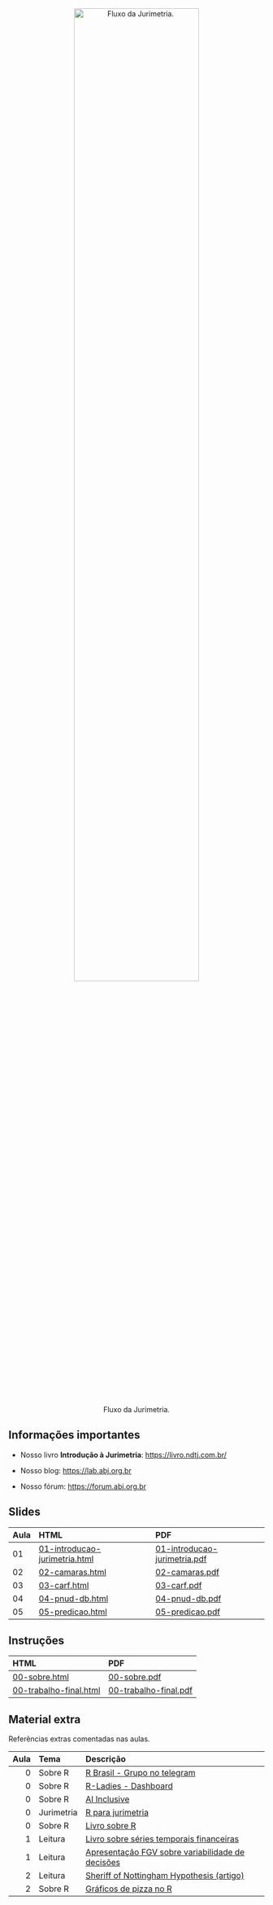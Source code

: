 
<!-- README.md is generated from README.Rmd. Please edit that file -->

<div class="figure" style="text-align: center">

<img src="https://abj.org.br/img/conteudo/ml-jurimetria.png" alt="Fluxo da Jurimetria." width="70%" />
<p class="caption">
Fluxo da Jurimetria.
</p>

</div>

## Informações importantes

-   Nosso livro **Introdução à Jurimetria**:
    <https://livro.ndtj.com.br/>

-   Nosso blog: <https://lab.abj.org.br>

-   Nosso fórum: <https://forum.abj.org.br>

## Slides

| Aula | HTML                                                                                                         | PDF                                                                                                        |
|:-----|:-------------------------------------------------------------------------------------------------------------|:-----------------------------------------------------------------------------------------------------------|
| 01   | [01-introducao-jurimetria.html](https://ndtj.github.io/main-jurimetria/slides/01-introducao-jurimetria.html) | [01-introducao-jurimetria.pdf](https://ndtj.github.io/main-jurimetria/slides/01-introducao-jurimetria.pdf) |
| 02   | [02-camaras.html](https://ndtj.github.io/main-jurimetria/slides/02-camaras.html)                             | [02-camaras.pdf](https://ndtj.github.io/main-jurimetria/slides/02-camaras.pdf)                             |
| 03   | [03-carf.html](https://ndtj.github.io/main-jurimetria/slides/03-carf.html)                                   | [03-carf.pdf](https://ndtj.github.io/main-jurimetria/slides/03-carf.pdf)                                   |
| 04   | [04-pnud-db.html](https://ndtj.github.io/main-jurimetria/slides/04-pnud-db.html)                             | [04-pnud-db.pdf](https://ndtj.github.io/main-jurimetria/slides/04-pnud-db.pdf)                             |
| 05   | [05-predicao.html](https://ndtj.github.io/main-jurimetria/slides/05-predicao.html)                           | [05-predicao.pdf](https://ndtj.github.io/main-jurimetria/slides/05-predicao.pdf)                           |

## Instruções

| HTML                                                                                           | PDF                                                                                          |
|:-----------------------------------------------------------------------------------------------|:---------------------------------------------------------------------------------------------|
| [00-sobre.html](https://ndtj.github.io/main-jurimetria/slides/00-sobre.html)                   | [00-sobre.pdf](https://ndtj.github.io/main-jurimetria/slides/00-sobre.pdf)                   |
| [00-trabalho-final.html](https://ndtj.github.io/main-jurimetria/slides/00-trabalho-final.html) | [00-trabalho-final.pdf](https://ndtj.github.io/main-jurimetria/slides/00-trabalho-final.pdf) |

## Material extra

Referências extras comentadas nas aulas.

| Aula | Tema       | Descrição                                                                                                                                    |
|-----:|:-----------|:---------------------------------------------------------------------------------------------------------------------------------------------|
|    0 | Sobre R    | [R Brasil - Grupo no telegram](https://t.me/rbrasiloficial)                                                                                  |
|    0 | Sobre R    | [R-Ladies - Dashboard](https://benubah.github.io/r-community-explorer/rladies.html)                                                          |
|    0 | Sobre R    | [AI Inclusive](https://www.ai-inclusive.org/)                                                                                                |
|    0 | Jurimetria | [R para jurimetria](https://abjur.github.io/r4jurimetrics)                                                                                   |
|    0 | Sobre R    | [Livro sobre R](https://livro.curso-r.com)                                                                                                   |
|    1 | Leitura    | [Livro sobre séries temporais financeiras](https://www.amazon.com.br/Econometria-Financeira-S%C3%A9ries-Temporais-Financeiras/dp/8521211309) |
|    1 | Leitura    | [Apresentação FGV sobre variabilidade de decisões](https://abjur.github.io/slides/fgv/#1)                                                    |
|    2 | Leitura    | [Sheriff of Nottingham Hypothesis (artigo)](http://repositorio.unifesp.br/handle/11600/38866)                                                |
|    2 | Sobre R    | [Gráficos de pizza no R](https://www.r-graph-gallery.com/piechart-ggplot2.html)                                                              |
